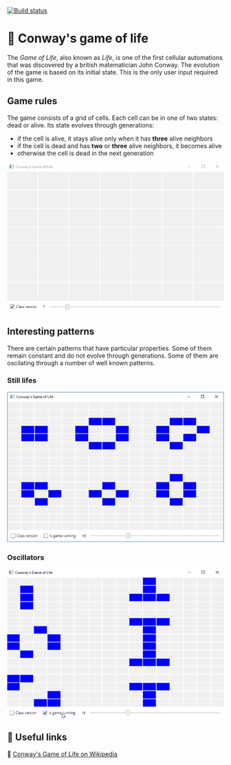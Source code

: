 [![Build status](https://ci.appveyor.com/api/projects/status/e5l9520wdtn21c3y?svg=true)](https://ci.appveyor.com/project/monkog/conways-game-of-life)
# :game_die: Conway's game of life
The *Game of Life*, also known as *Life*, is one of the first cellular automations that was discovered by a british matematician John Conway. The evolution of the game is based on its initial state. This is the only user input required in this game.

## Game rules

The game consists of a grid of cells. Each cell can be in one of two states: dead or alive. Its state evolves through generations:
* if the cell is alive, it stays alive only when it has **three** alive neighbors
* if the cell is dead and has **two** or **three** alive neighbors, it becomes alive
* otherwise the cell is dead in the next generation

![Sample gameplay](./.Docs/Gameplay.gif)

## Interesting patterns
There are certain patterns that have particular properties. Some of them remain constant and do not evolve through generations. Some of them are oscilating through a number of well known patterns.

### Still lifes
![Examples of still lifes](./.Docs/Still.JPG)

### Oscillators
![Examples of oscillators](./.Docs/Oscillators.gif)

## :link: Useful links
:game_die: [Conway's Game of Life on Wikipedia](https://en.wikipedia.org/wiki/Conway%27s_Game_of_Life)
